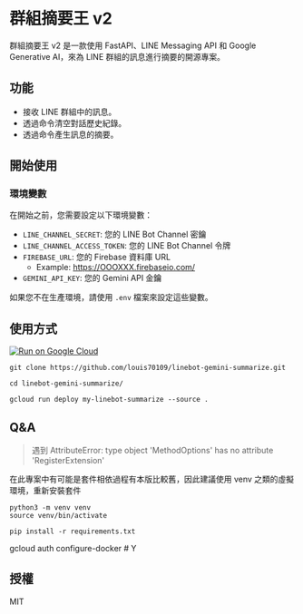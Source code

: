# 群組摘要王 v2

群組摘要王 v2 是一款使用 FastAPI、LINE Messaging API 和 Google Generative AI，來為 LINE 群組的訊息進行摘要的開源專案。

## 功能

- 接收 LINE 群組中的訊息。
- 透過命令清空對話歷史紀錄。
- 透過命令產生訊息的摘要。

## 開始使用

### 環境變數

在開始之前，您需要設定以下環境變數：

- `LINE_CHANNEL_SECRET`: 您的 LINE Bot Channel 密鑰
- `LINE_CHANNEL_ACCESS_TOKEN`: 您的 LINE Bot Channel 令牌
- `FIREBASE_URL`: 您的 Firebase 資料庫 URL
  - Example: https://OOOXXX.firebaseio.com/
- `GEMINI_API_KEY`: 您的 Gemini API 金鑰

如果您不在生產環境，請使用 `.env` 檔案來設定這些變數。

## 使用方式

[![Run on Google Cloud](https://deploy.cloud.run/button.svg)](https://deploy.cloud.run)

```
git clone https://github.com/louis70109/linebot-gemini-summarize.git

cd linebot-gemini-summarize/

gcloud run deploy my-linebot-summarize --source .
```

## Q&A

> 遇到 AttributeError: type object 'MethodOptions' has no attribute 'RegisterExtension'

在此專案中有可能是套件相依過程有本版比較舊，因此建議使用 venv 之類的虛擬環境，重新安裝套件

```
python3 -m venv venv
source venv/bin/activate

pip install -r requirements.txt
```

gcloud auth configure-docker # Y
## 授權

MIT
